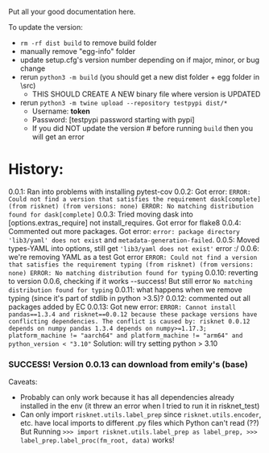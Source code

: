 Put all your good documentation here. 

To update the version:
- `rm -rf dist build` to remove build folder
- manually remove "egg-info" folder
- update setup.cfg's version number depending on if major, minor, or bug change
- rerun `python3 -m build` (you should get a new dist folder + egg folder in \src)
   - THIS SHOULD CREATE A NEW binary file where version is UPDATED
- rerun `python3 -m twine upload --repository testpypi dist/*`
   - Username: __token__
   - Password: [testpypi password starting with pypi]
   - If you did NOT update the version # before running `build` then you will get an error


# History:
0.0.1: Ran into problems with installing pytest-cov
0.0.2: Got error:
`ERROR: Could not find a version that satisfies the requirement dask[complete] (from risknet) (from versions: none) ERROR: No matching distribution found for dask[complete]`
0.0.3: Tried moving dask into [options.extras_require] not install_requires. Got error for flake8
0.0.4: Commented out more packages.
Got error: `error: package directory 'lib3/yaml' does not exist` and `metadata-generation-failed`.
0.0.5: Moved types-YAML into options, still get `'lib3/yaml does not exist'` error :/
0.0.6: we're removing YAML as a test
Got error `ERROR: Could not find a version that satisfies the requirement typing (from risknet) (from versions: none) ERROR: No matching distribution found for typing`
0.0.10: reverting to version 0.0.6, checking if it works --success! But still error `No matching distribution found for typing`
0.0.11: what happens when we remove typing (since it's part of stdlib in python >3.5)?
0.0.12: commented out all packages added by EC
0.0.13: Got new error:
`ERROR: Cannot install pandas==1.3.4 and risknet==0.0.12 because these package versions have conflicting dependencies.
The conflict is caused by:
    risknet 0.0.12 depends on numpy
    pandas 1.3.4 depends on numpy>=1.17.3; platform_machine != "aarch64" and platform_machine != "arm64" and python_version < "3.10"`
Solution: will try setting python > 3.10
### SUCCESS! Version 0.0.13 can download from emily's (base)
Caveats:
- Probably can only work because it has all dependencies already installed in the env (it threw an error when I tried to run it in risknet_test)
- Can only import `risknet.utils.label_prep` since `risknet.utils.encoder`, etc. have local imports to different .py files which Python can't read (??)
But Running `>>> import risknet.utils.label_prep as label_prep, >>> label_prep.label_proc(fm_root, data)` works!